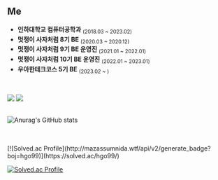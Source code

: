 <h2>  Me  </h2>

* **인하대학교 컴퓨터공학과** <sub>(2018.03 ~ 2023.02)</sub>  
* **멋쟁이 사자처럼 8기 BE** <sub>(2020.03 ~ 2020.12)</sub>  
* **멋쟁이 사자처럼 9기 BE 운영진** <sub>(2021.01 ~ 2022.01)</sub>  
* **멋쟁이 사자처럼 10기 BE 운영진** <sub>(2022.01 ~ 2023.01)</sub>
* **우아한테크코스 5기 BE** <sub>(2023.02 ~ )</sub>


<br/>

<a href="https://blog.hongo.app/"><img src="https://img.shields.io/badge/-Blog-orange?style=flat-square"/></a>
<a href="mailto:hgo641@gmail.com"><img src="https://img.shields.io/badge/Gmail-d14836?style=flat-square&logo=Gmail&logoColor=white&link=hgo641@gmail.com"/></a>
<br/>
<br/>

![Anurag's GitHub stats](https://github-readme-stats.vercel.app/api?username=hgo641&show_icons=true&theme=algolia)

<br/>
<br/>
[![Solved.ac Profile](http://mazassumnida.wtf/api/v2/generate_badge?boj=hgo99)](https://solved.ac/hgo99/)

[![Solved.ac Profile](http://mazassumnida.wtf/api/v2/generate_badge?boj=hgo99)](https://solved.ac/hgo99/)
